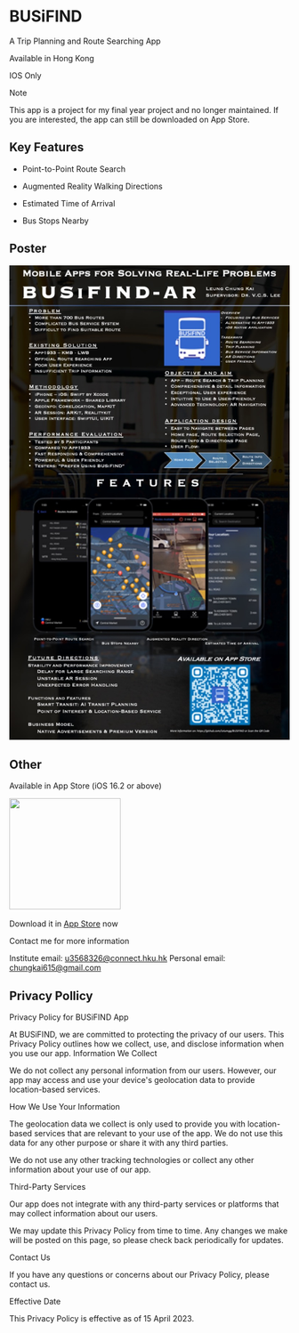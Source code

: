 # BUSiFIND
A Trip Planning and Route Searching App

Available in Hong Kong

IOS Only

> [!NOTE]
> This app is a project for my final year project and no longer maintained.
> If you are interested, the app can still be downloaded on App Store.

## Key Features
- Point-to-Point Route Search

- Augmented Reality Walking Directions

- Estimated Time of Arrival

- Bus Stops Nearby

## Poster
<img src="https://github.com/johnleungck/BUSiFIND/blob/main/githubPoster.jpg">

## Other
Available in App Store (iOS 16.2 or above)

<img src="https://github.com/johnleungck/BUSiFIND/blob/main/qr-code.png?raw=true" width="200" height="200">

Download it in [App Store](https://apps.apple.com/us/app/busifind/id6447512736) now

Contact me for more information


Institute email: u3568326@connect.hku.hk
Personal email: chungkai615@gmail.com


## Privacy Pollicy
Privacy Policy for BUSiFIND App

At BUSiFIND, we are committed to protecting the privacy of our users. This Privacy Policy outlines how we collect, use, and disclose information when you use our app.
Information We Collect

We do not collect any personal information from our users. However, our app may access and use your device's geolocation data to provide location-based services.

How We Use Your Information

The geolocation data we collect is only used to provide you with location-based services that are relevant to your use of the app. We do not use this data for any other purpose or share it with any third parties.

We do not use any other tracking technologies or collect any other information about your use of our app.

Third-Party Services

Our app does not integrate with any third-party services or platforms that may collect information about our users.

We may update this Privacy Policy from time to time. Any changes we make will be posted on this page, so please check back periodically for updates.

Contact Us

If you have any questions or concerns about our Privacy Policy, please contact us.

Effective Date

This Privacy Policy is effective as of 15 April 2023.
